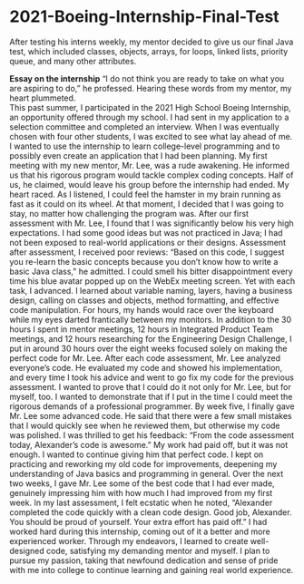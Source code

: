 # 2021-Boeing-Internship-Final-Test
After testing his interns weekly, my mentor decided to give us our final Java test, which included classes, objects, arrays, for loops, linked lists, priority queue, and many other attributes.

**Essay on the internship**
“I do not think you are ready to take on what you are aspiring to do,” he professed. Hearing these words from my mentor, my heart plummeted.  
This past summer, I participated in the 2021 High School Boeing Internship, an opportunity offered through my school. I had sent in my application to a selection committee and completed an interview. When I was eventually chosen with four other students, I was excited to see what lay ahead of me. I wanted to use the internship to learn college-level programming and to possibly even create an application that I had been planning. 
My first meeting with my new mentor, Mr. Lee, was a rude awakening. He informed us that his rigorous program would tackle complex coding concepts. Half of us, he claimed, would leave his group before the internship had ended. My heart raced. As I listened, I could feel the hamster in my brain running as fast as it could on its wheel. At that moment, I decided that I was going to stay, no matter how challenging the program was. 
After our first assessment with Mr. Lee, I found that I was significantly below his very high expectations. I had some good ideas but was not practiced in Java; I had not been exposed to real-world applications or their designs. Assessment after assessment, I received poor reviews:  “Based on this code, I suggest you re-learn the basic concepts because you don’t know how to write a basic Java class," he admitted.  I could smell his bitter disappointment every time his blue avatar popped up on the WebEx meeting screen.
Yet with each task, I advanced.  I learned about variable naming, layers, having a business design, calling on classes and objects, method formatting, and effective code manipulation. For hours, my hands would race over the keyboard while my eyes darted frantically between my monitors. In addition to the 30 hours I spent in mentor meetings, 12 hours in  Integrated Product Team meetings, and 12 hours researching for the Engineering Design Challenge, I put in around 30 hours over the eight weeks focused solely on making the perfect code for Mr. Lee. After each code assessment, Mr. Lee analyzed everyone’s code. He evaluated my code and showed his implementation, and every time I took his advice and went to go fix my code for the previous assessment. I wanted to prove that I could do it not only for Mr. Lee, but for myself, too. I wanted to demonstrate that if I put in the time I could meet the rigorous demands of a professional programmer.
By week five, I finally gave Mr. Lee some advanced code. He said that there were a few small mistakes that I would quickly see when he reviewed them, but otherwise my code was polished. I was thrilled to get his feedback: “From the code assessment today, Alexander’s code is awesome.”
My work had paid off, but it was not enough. I wanted to continue giving him that perfect code. I kept on practicing and reworking my old code for improvements, deepening my understanding of Java basics and programming in general. Over the next two weeks, I gave Mr. Lee some of the best code that I had ever made, genuinely impressing him with how much I had improved from my first week. In my last assessment, I felt ecstatic when he noted, “Alexander completed the code quickly with a clean code design. Good job, Alexander. You should be proud of yourself. Your extra effort has paid off.”
     I had worked hard during this internship, coming out of it a better and more experienced worker.  Through my endeavors, I learned to create well-designed code, satisfying my demanding mentor and myself.  I plan to pursue my passion, taking that newfound dedication and sense of pride with me into college to continue learning and gaining real world experience.
